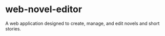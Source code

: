 # web-novel-editor
A web application designed to create, manage, and edit novels and short stories.
